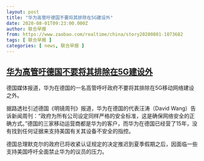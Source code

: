 ```yaml
---
layout: post
title: "华为高管吁德国不要将其排除在5G建设外"
date: 2020-08-01T09:23:00.000Z
author: 联合早报
from: https://www.zaobao.com/realtime/china/story20200801-1073682
tags: [ 联合早报 ]
categories: [ news, 联合早报 ]
---
```

<!--1596273780000-->
[华为高管吁德国不要将其排除在5G建设外](https://www.zaobao.com/realtime/china/story20200801-1073682)
------

<div>
<p>德国媒体报道，华为在德国的一名高管呼吁政府不要将其排除在5G移动网络建设之外。</p><p>据路透社引述德国《明镜周刊》报道，华为在德国的代表汪涛（David Wang）告诉新闻周刊：“政府为所有公司设定同样严格的安全标准，这是确保网络安全的正确方式。”德国的三家移动运营商都是华为的客户，而华为在德国已经营了15年，没有找到任何证据来支持美国有关其设备不安全的指控。</p><p>德国总理默克尔的政府已将收紧认证规定的决定推迟到夏季假期之后，因面临一些支持美国呼吁全面禁止华为的议员的压力。</p><section id="imu"><div id="dfp-ad-imu1-wrapper" class="dfp-tag-wrapper"><div id="dfp-ad-imu1" class="dfp-tag-wrapper"></div></div></section><div id="innity-in-post"></div><div id="dfp-ad-midarticlespecial-wrapper" class="dfp-tag-wrapper"><div id="dfp-ad-midarticlespecial" class="dfp-tag-wrapper"></div></div>
</div>
